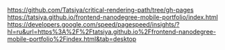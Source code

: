 https://github.com/Tatsiya/critical-rendering-path/tree/gh-pages 
https://tatsiya.github.io/frontend-nanodegree-mobile-portfolio/index.html 
https://developers.google.com/speed/pagespeed/insights/?hl=ru&url=https%3A%2F%2Ftatsiya.github.io%2Ffrontend-nanodegree-mobile-portfolio%2Findex.html&tab=desktop

